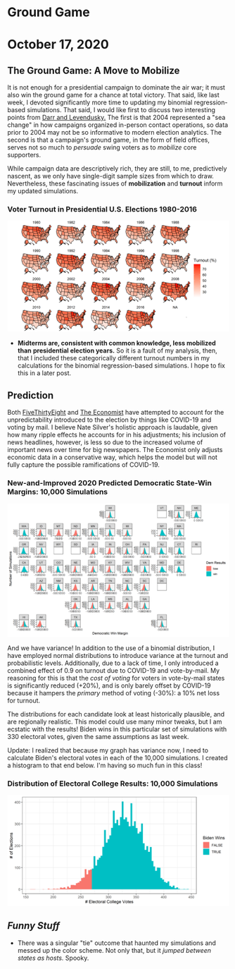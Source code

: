 # Ground Game

# October 17, 2020



## The Ground Game: A Move to Mobilize


It is not enough for a presidential campaign to dominate the air war; it must
also win the ground game for a chance at total victory. That said, like last week,
I devoted significantly more time to updating my binomial regression-based simulations.
That said, I would like first to discuss two interesting points from [Darr and Levendusky.](https://journals-sagepub-com.ezp-prod1.hul.harvard.edu/doi/full/10.1177/1532673X13500520) The
first is that 2004 represented a "sea change" in how campaigns organized in-person contact
operations, so data prior to 2004 may not be so informative to modern election analytics.
The second is that a campaign's ground game, in the form of field offices, serves not so much
to *persuade* swing voters as to *mobilize* core supporters.

While campaign data are descriptively rich, they are still, to me, predictively nascent,
as we only have single-digit sample sizes from which to draw. Nevertheless, these
fascinating issues of **mobilization** and **turnout** inform my updated simulations.


### Voter Turnout in Presidential U.S. Elections 1980-2016

![Turnout Over Time](../figures/ground_game/turnout_overtime.png)


- **Midterms are, consistent with common knowledge, less mobilized than**
**presidential election years.** So it is a fault of my analysis, then, that I
included these categorically different turnout numbers in my calculations for
the binomial regression-based simulations. I hope to fix this in a later post.



## Prediction


Both [FiveThirtyEight](https://fivethirtyeight.com/features/how-fivethirtyeights-2020-presidential-forecast-works-and-whats-different-because-of-covid-19/)
and [The Economist](https://projects.economist.com/us-2020-forecast/president/how-this-works)
have attempted to account for the unpredictability introduced to the election by 
things like COVID-19 and voting by mail. I believe Nate Silver's holistic approach
is laudable, given how many ripple effects he accounts for in his adjustments; his
inclusion of news headlines, however, is less so due to the increased volume of important news
over time for big newspapers. The Economist only adjusts economic data in a conservative
way, which helps the model but will not fully capture the possible ramifications of COVID-19.


### New-and-Improved 2020 Predicted Democratic State-Win Margins: 10,000 Simulations

![The Better Binomial](../figures/ground_game/better_binomial.png)


And we have variance! In addition to the use of a binomial distribution, I have
employed normal distributions to introduce variance at the turnout and probabilistic
levels. Additionally, due to a lack of time, I only introduced a combined effect of
0.9 on turnout due to COVID-19 and vote-by-mail. My reasoning for this is that
the *cost of voting* for voters in vote-by-mail states is significantly reduced (+20%),
and is only barely offset by COVID-19 because it hampers the *primary* method of
voting (-30%): a 10% net loss for turnout.

The distributions for each candidate look at least historically plausible, and
are regionally realistic. This model could use many minor tweaks, but I am ecstatic
with the results! Biden wins in this particular set of simulations with 330
electoral votes, given the same assumptions as last week.


Update: I realized that because my graph has variance now, I need to calculate
Biden's electoral votes in each of the 10,000 simulations. I created a histogram
to that end below. I'm having so much fun in this class!


### Distribution of Electoral College Results: 10,000 Simulations

![Election Results](../figures/ground_game/election_results.png)



## **_Funny Stuff_**


- There was a singular "tie" outcome that haunted my simulations and messed up
the color scheme. Not only that, but it *jumped between states as hosts.* Spooky.
